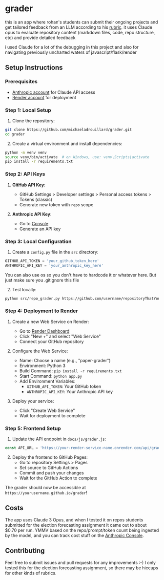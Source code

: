 # grader



this is an app where rohan's students can submit their ongoing projects and get tailored feedback from an LLM according to his [rubric](https://tellingstorieswithdata.com/25-papers.html#rubric-5).
it uses Claude opus to evaluate repository content (markdown files, code, repo structure, etc) and provide detailed feedback

i used Claude for a lot of the debugging in this project and also for navigating previously uncharted waters of javascript/flask/render

## Setup Instructions

### Prerequisites
- [Anthropic account](https://www.anthropic.com/) for Claude API access
- [Render account](https://render.com/) for deployment

### Step 1: Local Setup

1. Clone the repository:
```bash
git clone https://github.com/michaeladrouillard/grader.git
cd grader
```

2. Create a virtual environment and install dependencies:
```bash
python -m venv venv
source venv/bin/activate  # on Windows, use: venv\Scripts\activate
pip install -r requirements.txt
```

### Step 2: API Keys

1. **GitHub API Key**:
   - GitHub Settings > Developer settings > Personal access tokens > Tokens (classic)
   - Generate new token with `repo` scope

2. **Anthropic API Key**:
   - Go to [Console](https://console.anthropic.com/)
   - Generate an API key

### Step 3: Local Configuration

1. Create a `config.py` file in the `src` directory:
```python
GITHUB_API_TOKEN = 'your_github_token_here'
ANTHROPIC_API_KEY = 'your_anthropic_key_here'
```
You can also use os so you don't have to hardcode it or whatever here. But just make sure you .gitignore this file

2. Test locally:
```bash
python src/repo_grader.py https://github.com/username/repositoryThatYouWantToEvaluateUsingThisApp
```

### Step 4: Deployment to Render

1. Create a new Web Service on Render:
   - Go to [Render Dashboard](https://dashboard.render.com/)
   - Click "New +" and select "Web Service"
   - Connect your GitHub repository

2. Configure the Web Service:
   - Name: Choose a name (e.g., "paper-grader")
   - Environment: Python 3
   - Build Command: `pip install -r requirements.txt`
   - Start Command: `python app.py`
   - Add Environment Variables:
     - `GITHUB_API_TOKEN`: Your GitHub token
     - `ANTHROPIC_API_KEY`: Your Anthropic API key

3. Deploy your service:
   - Click "Create Web Service"
   - Wait for deployment to complete

### Step 5: Frontend Setup

1. Update the API endpoint in `docs/js/grader.js`:
```javascript
const API_URL = 'https://your-render-service-name.onrender.com/api/grade';
```

2. Deploy the frontend to GitHub Pages:
   - Go to repository Settings > Pages
   - Set source to GitHub Actions
   - Commit and push your changes
   - Wait for the GitHub Action to complete

The grader should now be accessible at `https://yourusername.github.io/grader`!


## Costs

The app uses Claude 3 Opus, and when I tested it on repos students submitted for the election forecasting assignment it came out to about $0.70 per run.
YMMV based on the repo/prompt/token count being ingested by the model, and you can track cost stuff on the [Anthropic Console](https://console.anthropic.com/).

## Contributing

Feel free to submit issues and pull requests for any improvements :-) I only tested this for the election forecasting assignment, so there may be hiccups for other kinds of rubrics.
